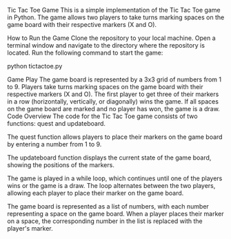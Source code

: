 Tic Tac Toe Game
This is a simple implementation of the Tic Tac Toe game in Python. The game allows two players to take turns marking spaces on the game board with their respective markers (X and O).

How to Run the Game
Clone the repository to your local machine.
Open a terminal window and navigate to the directory where the repository is located.
Run the following command to start the game:

  python tictactoe.py
  
Game Play
The game board is represented by a 3x3 grid of numbers from 1 to 9.
Players take turns marking spaces on the game board with their respective markers (X and O).
The first player to get three of their markers in a row (horizontally, vertically, or diagonally) wins the game.
If all spaces on the game board are marked and no player has won, the game is a draw.
Code Overview
The code for the Tic Tac Toe game consists of two functions: quest and updateboard.

The quest function allows players to place their markers on the game board by entering a number from 1 to 9.

The updateboard function displays the current state of the game board, showing the positions of the markers.

The game is played in a while loop, which continues until one of the players wins or the game is a draw. The loop alternates between the two players, allowing each player to place their marker on the game board.

The game board is represented as a list of numbers, with each number representing a space on the game board. When a player places their marker on a space, the corresponding number in the list is replaced with the player's marker.
